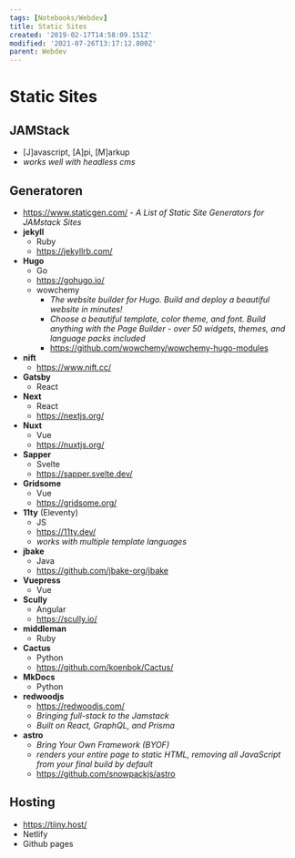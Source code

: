 ```yaml
---
tags: [Notebooks/Webdev]
title: Static Sites
created: '2019-02-17T14:58:09.151Z'
modified: '2021-07-26T13:17:12.800Z'
parent: Webdev
---
```


# Static Sites

## JAMStack
- [J]avascript, [A]pi, [M]arkup
- *works well with headless cms*

## Generatoren
- <https://www.staticgen.com/> - *A List of Static Site Generators for JAMstack Sites*
- **jekyll**
  - Ruby
  - <https://jekyllrb.com/>
- **Hugo**
  - Go
  - <https://gohugo.io/>
  - wowchemy
    - *The website builder for Hugo. Build and deploy a beautiful website in minutes!*
    - *Choose a beautiful template, color theme, and font. Build anything with the Page Builder - over 50 widgets, themes, and language packs included*
    - https://github.com/wowchemy/wowchemy-hugo-modules
- **nift**
  - https://www.nift.cc/
- **Gatsby**
  - React
- **Next**
  - React
  - <https://nextjs.org/>
- **Nuxt**
  - Vue
  - <https://nuxtjs.org/>
- **Sapper**
  - Svelte
  - <https://sapper.svelte.dev/>
- **Gridsome**
  - Vue
  - https://gridsome.org/
- **11ty** (Eleventy)
  - JS
  - <https://11ty.dev/>
  - *works with multiple template languages*
- **jbake**
  - Java
  - https://github.com/jbake-org/jbake
- **Vuepress**
  - Vue
- **Scully**
  - Angular
  - <https://scully.io/>
- **middleman**
  - Ruby
- **Cactus**
  - Python
  - https://github.com/koenbok/Cactus/
- **MkDocs**
  - Python
- **redwoodjs**
  - https://redwoodjs.com/
  - *Bringing full-stack to the Jamstack*
  - *Built on React, GraphQL, and Prisma*
- **astro**
  - *Bring Your Own Framework (BYOF)*
  - *renders your entire page to static HTML, removing all JavaScript from your final build by default*
  - https://github.com/snowpackjs/astro


## Hosting
- <https://tiiny.host/>
- Netlify
- Github pages
